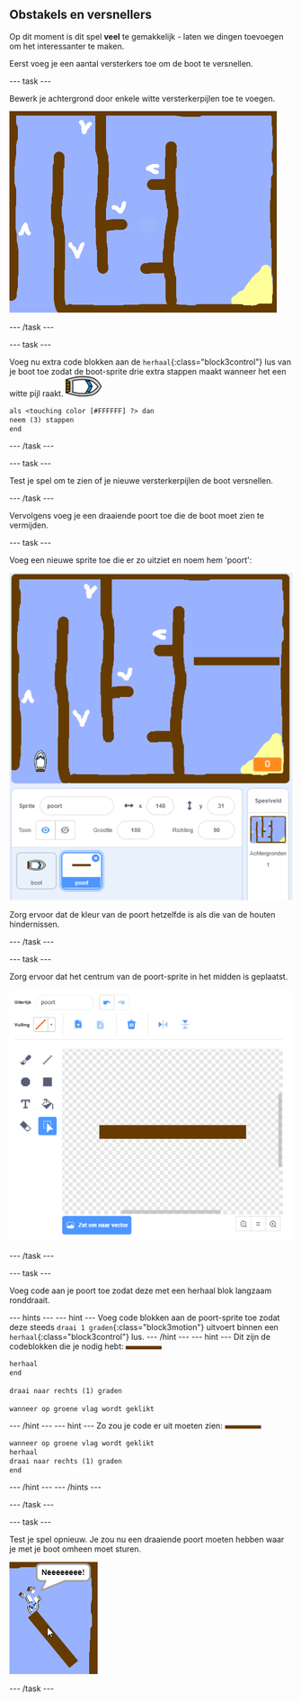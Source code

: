 ## Obstakels en versnellers

Op dit moment is dit spel **veel** te gemakkelijk - laten we dingen toevoegen om het interessanter te maken.

Eerst voeg je een aantal versterkers toe om de boot te versnellen.

\--- task \---

Bewerk je achtergrond door enkele witte versterkerpijlen toe te voegen.

![screenshot](images/boat-boost.png)

\--- /task \---

\--- task \---

Voeg nu extra code blokken aan de `herhaal`{:class="block3control"} lus van je boot toe zodat de boot-sprite drie extra stappen maakt wanneer het een witte pijl raakt. ![boot-sprite](images/boat_resize.png)

```blocks3
als <touching color [#FFFFFF] ?> dan
neem (3) stappen
end
```

\--- /task \---

\--- task \---

Test je spel om te zien of je nieuwe versterkerpijlen de boot versnellen.

\--- /task \---

Vervolgens voeg je een draaiende poort toe die de boot moet zien te vermijden.

\--- task \---

Voeg een nieuwe sprite toe die er zo uitziet en noem hem 'poort':

![screenshot](images/boat-gate.png)

Zorg ervoor dat de kleur van de poort hetzelfde is als die van de houten hindernissen.

\--- /task \---

\--- task \---

Zorg ervoor dat het centrum van de poort-sprite in het midden is geplaatst.

![screenshot](images/boat-center.png)

\--- /task \---

\--- task \---

Voeg code aan je poort toe zodat deze met een herhaal blok langzaam ronddraait.

\--- hints \--- \--- hint \--- Voeg code blokken aan de poort-sprite toe zodat deze steeds `draai 1 graden`{:class="block3motion"} uitvoert binnen een `herhaal`{:class="block3control"} lus. \--- /hint \--- \--- hint \--- Dit zijn de codeblokken die je nodig hebt: ![poort](images/gate.png)

```blocks3
herhaal
end

draai naar rechts (1) graden 

wanneer op groene vlag wordt geklikt
```

\--- /hint \--- \--- hint \--- Zo zou je code er uit moeten zien: ![poort](images/gate.png)

```blocks3
wanneer op groene vlag wordt geklikt
herhaal 
draai naar rechts (1) graden
end
```

\--- /hint \--- \--- /hints \---

\--- /task \---

\--- task \---

Test je spel opnieuw. Je zou nu een draaiende poort moeten hebben waar je met je boot omheen moet sturen.

![screenshot](images/boat-gate-test.png)

\--- /task \---